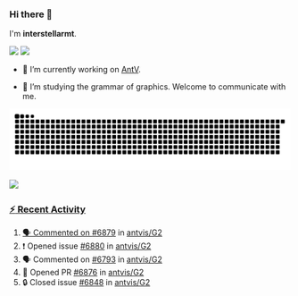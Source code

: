 ### Hi there 👋

I'm **interstellarmt**.

[![](https://img.shields.io/endpoint?url=https://awards.antv.vision/interstellarmt-g2-contributor.json)](https://github.com/antvis/g2)
[![](https://img.shields.io/endpoint?url=https://awards.antv.vision/interstellarmt-gpt-vis-contributor.json)](https://github.com/antvis/gpt-vis)

- 🔭 I’m currently working on [AntV](https://github.com/antvis).

- 📖 I’m studying the grammar of graphics. Welcome to communicate with me.

![](https://raw.githubusercontent.com/interstellarmt/interstellarmt/refs/heads/output/github-contribution-grid-snake.svg)
<div>
  <a href="https://github.com/interstellarmt">
  <img height="180em" src="https://github-readme-stats-eight-theta.vercel.app/api?username=interstellarmt&show_icons=true&include_all_commits=true&count_private=true&theme=tokyonight"/>
</div>
    
### :zap: Recent Activity

<!--START_SECTION:activity-->
1. 🗣 Commented on [#6879](https://github.com/antvis/G2/pull/6879#issuecomment-2886171014) in [antvis/G2](https://github.com/antvis/G2)
2. ❗ Opened issue [#6880](https://github.com/antvis/G2/issues/6880) in [antvis/G2](https://github.com/antvis/G2)
3. 🗣 Commented on [#6793](https://github.com/antvis/G2/issues/6793#issuecomment-2885464344) in [antvis/G2](https://github.com/antvis/G2)
4. 💪 Opened PR [#6876](https://github.com/antvis/G2/pull/6876) in [antvis/G2](https://github.com/antvis/G2)
5. 🔒 Closed issue [#6848](https://github.com/antvis/G2/issues/6848) in [antvis/G2](https://github.com/antvis/G2)
<!--END_SECTION:activity-->

